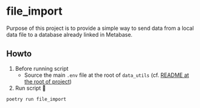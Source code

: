 # file_import
Purpose of this project is to provide a simple way to send data from a local data file to a database already linked in Metabase.

## Howto 
1. Before running script
    - Source the main `.env` file at the root of `data_utils` (cf. [README at the root of project](./../../README.md))
2. Run script 🎉
```bash
poetry run file_import
```



